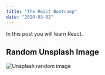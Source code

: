 ```yaml
---
title: "The React Bootcamp"
date: "2020-03-02"
---
```


In this post you will learn React.

## Random Unsplash Image
![Unsplash random image](https://source.unsplash.com/random)